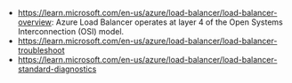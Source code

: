 - https://learn.microsoft.com/en-us/azure/load-balancer/load-balancer-overview: Azure Load Balancer operates at layer 4 of the Open Systems Interconnection (OSI) model.
- https://learn.microsoft.com/en-us/azure/load-balancer/load-balancer-troubleshoot
- https://learn.microsoft.com/en-us/azure/load-balancer/load-balancer-standard-diagnostics
